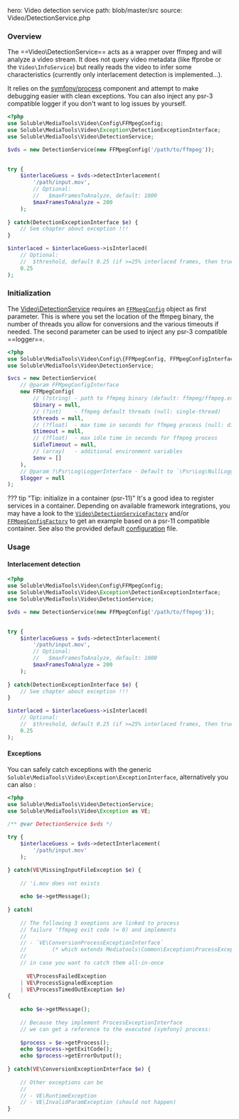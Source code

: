 hero: Video detection service
path: blob/master/src
source: Video/DetectionService.php


### Overview

The ==Video\DetectionService== acts as a wrapper over ffmpeg and will analyze a video stream. 
It does not query video metadata (like ffprobe or the `Video\InfoService`) but really
reads the video to infer some characteristics (currently only interlacement detection is implemented...). 

It relies on the [symfony/process](https://symfony.com/doc/current/components/process.html) 
component and attempt to make debugging
easier with clean exceptions. You can also inject any psr-3 compatible logger if you don't want 
to log issues by yourself.    

   
```php
<?php
use Soluble\MediaTools\Video\Config\FFMpegConfig;
use Soluble\MediaTools\Video\Exception\DetectionExceptionInterface;
use Soluble\MediaTools\Video\DetectionService;

$vds = new DetectionService(new FFMpegConfig('/path/to/ffmpeg'));

    
try {    
    $interlaceGuess = $vds->detectInterlacement(
        '/path/input.mov',
        // Optional:
        //   $maxFramesToAnalyze, default: 1000
        $maxFramesToAnalyze = 200
    );
    
} catch(DetectionExceptionInterface $e) {
    // See chapter about exception !!!    
}

$interlaced = $interlaceGuess->isInterlaced(
    // Optional: 
    //  $threshold, default 0.25 (if >=25% interlaced frames, then true) 
    0.25
);

``` 

### Initialization

The [Video\DetectionService](https://github.com/soluble-io/soluble-mediatools/blob/master/src/Video/DetectionService.php) 
requires an [`FFMpegConfig`](https://github.com/soluble-io/soluble-mediatools/blob/master/src/Video/Config/FFMpegConfig.php) object as first parameter. 
This is where you set the location of the ffmpeg binary, the number of threads you allow for conversions
and the various timeouts if needed. The second parameter can be used to inject any psr-3 compatible ==logger==. 

```php
<?php
use Soluble\MediaTools\Video\Config\{FFMpegConfig, FFMpegConfigInterface};
use Soluble\MediaTools\Video\DetectionService;

$vcs = new DetectionService(    
    // @param FFMpegConfigInterface 
    new FFMpegConfig(
        // (?string) - path to ffmpeg binary (default: ffmpeg/ffmpeg.exe)
        $binary = null,
        // (?int)    - ffmpeg default threads (null: single-thread)
        $threads = null,
        // (?float)  - max time in seconds for ffmpeg process (null: disable)
        $timeout = null, 
        // (?float)  - max idle time in seconds for ffmpeg process
        $idleTimeout = null, 
        // (array)   - additional environment variables
        $env = []                           
    ),
    // @param ?\Psr\Log\LoggerInterface - Default to `\Psr\Log\NullLogger`.     
    $logger = null   
);
```

??? tip "Tip: initialize in a container (psr-11)" 
    It's a good idea to register services in a container. 
    Depending on available framework integrations, you may have a look to the [`Video\DetectionServiceFactory`](https://github.com/soluble-io/soluble-mediatools/blob/master/src/Video/DetectionServiceFactory.php)
    and/or [`FFMpegConfigFactory`](https://github.com/soluble-io/soluble-mediatools/blob/master/src/Video/Config/FFMpegConfigFactory.php) to get an example based on a psr-11 compatible container.
    See also the provided default [configuration](https://github.com/soluble-io/soluble-mediatools/blob/master/config/soluble-mediatools.config.php) file.


### Usage

#### Interlacement detection


```php
<?php
use Soluble\MediaTools\Video\Config\FFMpegConfig;
use Soluble\MediaTools\Video\Exception\DetectionExceptionInterface;
use Soluble\MediaTools\Video\DetectionService;

$vds = new DetectionService(new FFMpegConfig('/path/to/ffmpeg'));

    
try {    
    $interlaceGuess = $vds->detectInterlacement(
        '/path/input.mov',
        // Optional:
        //   $maxFramesToAnalyze, default: 1000
        $maxFramesToAnalyze = 200
    );
    
} catch(DetectionExceptionInterface $e) {
    // See chapter about exception !!!    
}

$interlaced = $interlaceGuess->isInterlaced(
    // Optional: 
    //  $threshold, default 0.25 (if >=25% interlaced frames, then true) 
    0.25
);

``` 


#### Exceptions

You can safely catch exceptions with the generic `Soluble\MediaTools\Video\Exception\ExceptionInterface`,
alternatively you can also :



```php
<?php
use Soluble\MediaTools\Video\DetectionService;
use Soluble\MediaTools\Video\Exception as VE;

/** @var DetectionService $vds */
     
try {
    $interlaceGuess = $vds->detectInterlacement(
        '/path/input.mov'
    );

} catch(VE\MissingInputFileException $e) {
    
    // 'i.mov does not exists
    
    echo $e->getMessage();
            
} catch(
    
    // The following 3 exeptions are linked to process
    // failure 'ffmpeg exit code != 0) and implements
    //
    // - `VE\ConversionProcessExceptionInterface`
    //        (* which extends Mediatools\Common\Exception\ProcessExceptionInterface)    
    //
    // in case you want to catch them all-in-once
    
      VE\ProcessFailedException       
    | VE\ProcessSignaledException
    | VE\ProcessTimedOutException $e) 
{
    
    echo $e->getMessage();
    
    // Because they implement ProcessExceptionInterface
    // we can get a reference to the executed (symfony) process:
    
    $process = $e->getProcess();
    echo $process->getExitCode();
    echo $process->getErrorOutput();
    
} catch(VE\ConversionExceptionInterface $e) {
    
    // Other exceptions can be
    //
    // - VE\RuntimeException
    // - VE\InvalidParamException (should not happen)
}
       
``` 
